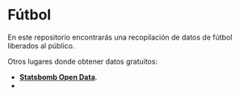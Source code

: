 # Fútbol
En este repositorio encontrarás una recopilación de datos de fútbol liberados al público. 

Otros lugares donde obtener datos gratuitos:
-  [**Statsbomb Open Data**](https://github.com/statsbomb/open-data/tree/master).
- 